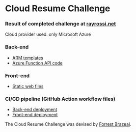 # Cloud Resume Challenge

### Result of completed challenge at [rayrossi.net](https://www.rayrossi.net/)

Cloud provider used: only Microsoft Azure

### Back-end

- [ARM templates](https://github.com/daraymonsta/resume-challenge-public/tree/main/back-end/arm-templates)
- [Azure Function API code](https://github.com/daraymonsta/resume-challenge-public/tree/main/back-end/func-app-visitor-api)

### Front-end

- [Static web files](https://github.com/daraymonsta/resume-challenge-public/tree/main/front-end)

### CI/CD pipeline (GitHub Action workflow files)

- [Back-end deployment](https://github.com/daraymonsta/resume-challenge-public/blob/main/.github/workflows/back-deploy.yml)
- [Front-end deployment](https://github.com/daraymonsta/resume-challenge-public/blob/main/.github/workflows/front-deploy.yml)

The Cloud Resume Challenge was devised by [Forrest Brazeal](https://cloudresumechallenge.dev/instructions/).
